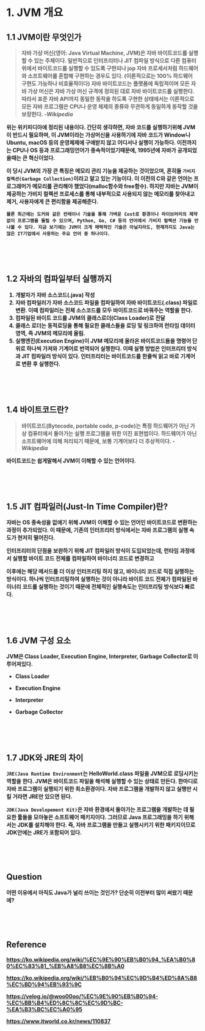 # <strong>1. JVM 개요 

## <strong>1.1 JVM이란 무엇인가

> 자바 가상 머신(영어: Java Virtual Machine, JVM)은 자바 바이트코드를 실행할 수 있는 주체이다. 일반적으로 인터프리터나 JIT 컴파일 방식으로 다른 컴퓨터 위에서 바이트코드를 실행할 수 있도록 구현되나 jop 자바 프로세서처럼 하드웨어와 소프트웨어를 혼합해 구현하는 경우도 있다. (이론적으로는 100% 하드웨어 구현도 가능하나 비효율적이다) 자바 바이트코드는 플랫폼에 독립적이며 모든 자바 가상 머신은 자바 가상 머신 규격에 정의된 대로 자바 바이트코드를 실행한다. 따라서 표준 자바 API까지 동일한 동작을 하도록 구현한 상태에서는 이론적으로 모든 자바 프로그램은 CPU나 운영 체제의 종류와 무관하게 동일하게 동작할 것을 보장한다. _-Wikipedia_

위는 위키피디아에 정리된 내용이다. 간단히 생각하면, 자바 코드를 실행하기위해 JVM이 반드시 필요하며, 이 JVM이라는 가상머신을 사용하기에 자바 코드가 Window나 Ubuntu, macOS 등의 운영체제에 구애받지 않고 어디서나 실행이 가능하다. 이전까지는 CPU나 OS 등과 프로그래밍언어가 종속적이었기때문에, 1995년에 자바가 공개되었을때는 큰 혁신이었다. 

이 당시 JVM의 가장 큰 특징은 메모리 관리 기능을 제공하는 것이었으며, 흔히들 `가비지 컬렉션(Garbage Collection)`이라고 알고 있는 기능이다. 이 이전의 C와 같은 언어는 프로그래머가 메모리를 관리해야 했었다(malloc함수와 free함수). 하지만 자바는 JVM이 제공하는 가비지 컬렉션 프로세스를 통해 내부적으로 사용되지 않는 메모리를 찾아내고 제거, 사용자에게 큰 편리함을 제공해준다. 

```
물론 최근에는 도커와 같은 컨테이너 기술을 통해 가벼운 Cost로 환경이나 라이브러리의 제약없이 프로그램을 돌릴 수 있으며, Python, Go, C# 등의 언어에서 가비지 컬렉션 기능을 만나볼 수 있다. 지금 보기에는 JVM이 크게 매력적인 기술은 아닐지라도, 현재까지도 Java는 많은 IT기업에서 사용하는 주요 언어 중 하나이다.
```

<br><br><br>

## <strong>1.2 자바의 컴파일부터 실행까지

1. 개발자가 자바 소스코드(.java) 작성
2. 자바 컴파일러가 자바 소스코드 파일을 컴파일하여 자바 바이트코드(.class) 파일로 변환. 이때 컴파일러는 전체 소스코드를 모두 바이트코드로 바꿔주는 역할을 한다.
3. 컴파일된 바이트 코드를 JVM의 클래스로더(Class Loader)로 전달
4. 클래스 로더는 동적로딩을 통해 필요한 클래스들을 로딩 및 링크하여 런타임 데이터 영역, 즉 JVM의 메모리에 올림.
5. 실행엔진(Execution Engine)이 JVM 메모리에 올라온 바이트코드들을 명령어 단위로 하나씩 가져와 기계어로 번역되어 실행한다. 이때 실행 방법은 인터프리터 방식과 JIT 컴파일러 방식이 있다. 인터프리터는 바이트코드를 한줄씩 읽고 바로 기계어로 변환 후 실행한다.
   
<br><br><br>

## <strong>1.4 바이트코드란?
>바이트코드(Bytecode, portable code, p-code)는 특정 하드웨어가 아닌 가상 컴퓨터에서 돌아가는 실행 프로그램을 위한 이진 표현법이다. 하드웨어가 아닌 소프트웨어에 의해 처리되기 때문에, 보통 기계어보다 더 추상적이다. -_Wikipedia_

바이트코드는 쉽게말해서 JVM이 이해할 수 있는 언어이다.

<br><br><br>

## <strong>1.5 JIT 컴파일러(Just-In Time Compiler)란?
자바는 OS 종속성을 없애기 위해 JVM이 이해할 수 있는 언어인 바이트코드로 변환하는 과정이 추가되었다. 이 때문에, 기존의 인터프리터 방식에서는 자바 프로그램의 실행 속도가 현저히 떨어진다.

인터프리터의 단점을 보완하기 위해 JIT 컴파일러 방식이 도입되었는데, 런타임 과정에서 실행할 바이트 코드 전체를 컴파일하여 바이너리 코드로 변경하고 

이후에는 해당 메서드를 더 이상 인터프리팅 하지 않고, 바이너리 코드로 직접 실행하는 방식이다. 하나씩 인터프리팅하여 실행하는 것이 아니라 바이트 코드 전체가 컴파일된 바이너리 코드를 실행하는 것이기 때문에 전체적인 실행속도는 인터프리팅 방식보다 빠르다.

<br><br><br>

## <strong>1.6 JVM 구성 요소

JVM은 Class Loader, Execution Engine, Interpreter, Garbage Collector로 이루어져있다.

* Class Loader

* Execution Engine

* Interpreter

* Garbage Collector

<br><br><br>

## <strong>1.7 JDK와 JRE의 차이
`JRE(Java Runtime Environment`는 HelloWorld.class 파일을 JVM으로 로딩시키는 역할을 한다. JVM은 바이트코드 파일을 해석해 실행할 수 있는 상태로 만든다. 한마디로 자바 프로그램이 실행되기 위한 최소환경이다. 자바 프로그램을 개발하지 않고 실행만 시킬 거라면 JRE만 있으면 된다.

`JDK(Java Developement Kit)`은 자바 환경에서 돌아가는 프로그램을 개발하는 데 필요한 툴들을 모아놓은 소프트웨어 패키지이다. 그러므로 Java 프로그래밍을 하기 위해서는 JDK를 설치해야 한다. 즉, 자바 프로그램을 만들고 실행시키기 위한 패키지이므로 JDK안에는 JRE가 포함되어 있다.

<br><br><br>

## Question
어떤 이유에서 아직도 Java가 널리 쓰이는 것인가? 단순히 이전부터 많이 써왔기 때문에?

<br><br><br>

## Reference
https://ko.wikipedia.org/wiki/%EC%9E%90%EB%B0%94_%EA%B0%80%EC%83%81_%EB%A8%B8%EC%8B%A0

https://ko.wikipedia.org/wiki/%EB%B0%94%EC%9D%B4%ED%8A%B8%EC%BD%94%EB%93%9C

https://velog.io/@woo00oo/%EC%9E%90%EB%B0%94-%EC%BB%B4%ED%8C%8C%EC%9D%BC-%EA%B3%BC%EC%A0%95

https://www.itworld.co.kr/news/110837



